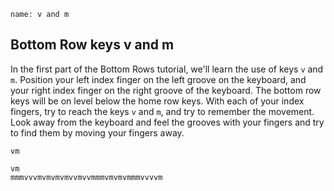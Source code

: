 ```ngMeta
name: v and m
```

## Bottom Row keys v and m

In the first part of the Bottom Rows tutorial, we'll learn the use of keys `v` and `m`.
Position your left index finger on the left groove on the keyboard, and your right index finger on the right groove of the keyboard. The bottom row keys will be on level below the home row keys. With each of your index fingers, try to reach the keys `v` and `m`, and try to remember the movement. Look away from the keyboard and feel the grooves with your fingers and try to find them by moving your fingers away.


```trytyping
vm
```

```practicetyping
vm
mmmvvvmvmvmvmvvmvvmmmvmvmvmmmvvvvm
```

